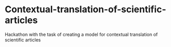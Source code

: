 # Contextual-translation-of-scientific-articles
Hackathon with the task of creating a model for contextual translation of scientific articles

